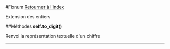 #Fixnum
[Retourner à l'index](README.md)

Extension des entiers

##Méthodes
**self.to_digit()**

Renvoi la représentation textuelle d'un chiffre  
  
- - -

